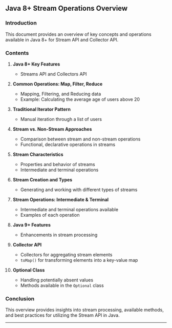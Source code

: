 ## Java 8+ Stream Operations Overview

### Introduction
This document provides an overview of key concepts and operations available in Java 8+ for Stream API and Collector API.

### Contents

1. **Java 8+ Key Features**
    - Streams API and Collectors API

2. **Common Operations: Map, Filter, Reduce**
    - Mapping, Filtering, and Reducing data
    - Example: Calculating the average age of users above 20

3. **Traditional Iterator Pattern**
    - Manual iteration through a list of users

4. **Stream vs. Non-Stream Approaches**
    - Comparison between stream and non-stream operations
    - Functional, declarative operations in streams

5. **Stream Characteristics**
    - Properties and behavior of streams
    - Intermediate and terminal operations

6. **Stream Creation and Types**
    - Generating and working with different types of streams

7. **Stream Operations: Intermediate & Terminal**
    - Intermediate and terminal operations available
    - Examples of each operation

8. **Java 9+ Features**
    - Enhancements in stream processing

9. **Collector API**
    - Collectors for aggregating stream elements
    - `toMap()` for transforming elements into a key-value map

10. **Optional Class**
    - Handling potentially absent values
    - Methods available in the `Optional` class

### Conclusion
This overview provides insights into stream processing, available methods, and best practices for utilizing the Stream API in Java.

---
